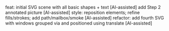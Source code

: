 feat: initial SVG scene with all basic shapes + text [AI-assisted]
add Step 2 annotated picture [AI-assisted]
style: reposition elements; refine fills/strokes; add path/mailbox/smoke [AI-assisted]
refactor: add fourth SVG with windows grouped via <g> and positioned using translate [AI-assisted]

